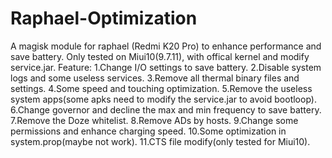 # Raphael-Optimization
A magisk module for raphael (Redmi K20 Pro) to enhance performance and save battery.
Only tested on Miui10(9.7.11), with offical kernel and modify service.jar.
Feature:
1.Change I/O settings to save battery.
2.Disable system logs and some useless services.
3.Remove all thermal binary files and settings.
4.Some speed and touching optimization.
5.Remove the useless system apps(some apks need to modify the service.jar to avoid bootloop).
6.Change governor and decline the max and min frequency to save battery.
7.Remove the Doze whitelist.
8.Remove ADs by hosts.
9.Change some permissions and enhance charging speed.
10.Some optimization in system.prop(maybe not work).
11.CTS file modify(only tested for Miui10).
